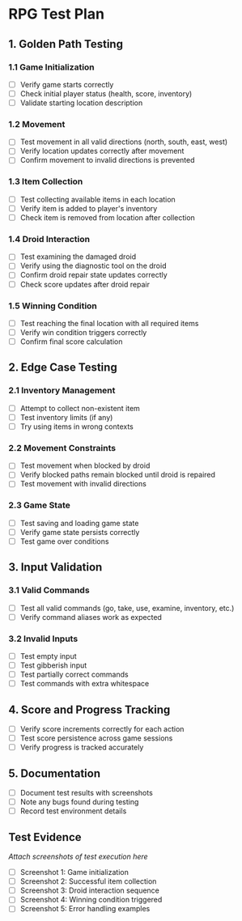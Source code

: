 # RPG Test Plan

## 1. Golden Path Testing
### 1.1 Game Initialization
- [ ] Verify game starts correctly
- [ ] Check initial player status (health, score, inventory)
- [ ] Validate starting location description

### 1.2 Movement
- [ ] Test movement in all valid directions (north, south, east, west)
- [ ] Verify location updates correctly after movement
- [ ] Confirm movement to invalid directions is prevented

### 1.3 Item Collection
- [ ] Test collecting available items in each location
- [ ] Verify item is added to player's inventory
- [ ] Check item is removed from location after collection

### 1.4 Droid Interaction
- [ ] Test examining the damaged droid
- [ ] Verify using the diagnostic tool on the droid
- [ ] Confirm droid repair state updates correctly
- [ ] Check score updates after droid repair

### 1.5 Winning Condition
- [ ] Test reaching the final location with all required items
- [ ] Verify win condition triggers correctly
- [ ] Confirm final score calculation

## 2. Edge Case Testing
### 2.1 Inventory Management
- [ ] Attempt to collect non-existent item
- [ ] Test inventory limits (if any)
- [ ] Try using items in wrong contexts

### 2.2 Movement Constraints
- [ ] Test movement when blocked by droid
- [ ] Verify blocked paths remain blocked until droid is repaired
- [ ] Test movement with invalid directions

### 2.3 Game State
- [ ] Test saving and loading game state
- [ ] Verify game state persists correctly
- [ ] Test game over conditions

## 3. Input Validation
### 3.1 Valid Commands
- [ ] Test all valid commands (go, take, use, examine, inventory, etc.)
- [ ] Verify command aliases work as expected

### 3.2 Invalid Inputs
- [ ] Test empty input
- [ ] Test gibberish input
- [ ] Test partially correct commands
- [ ] Test commands with extra whitespace

## 4. Score and Progress Tracking
- [ ] Verify score increments correctly for each action
- [ ] Test score persistence across game sessions
- [ ] Verify progress is tracked accurately

## 5. Documentation
- [ ] Document test results with screenshots
- [ ] Note any bugs found during testing
- [ ] Record test environment details

## Test Evidence
*Attach screenshots of test execution here*
- [ ] Screenshot 1: Game initialization
- [ ] Screenshot 2: Successful item collection
- [ ] Screenshot 3: Droid interaction sequence
- [ ] Screenshot 4: Winning condition triggered
- [ ] Screenshot 5: Error handling examples

